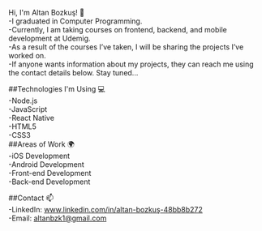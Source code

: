 Hi, I'm Altan Bozkuş! 👋
<br>
-I graduated in Computer Programming.
<br>
-Currently, I am taking courses on frontend, backend, and mobile development at Udemig.
<br>
-As a result of the courses I’ve taken, I will be sharing the projects I’ve worked on.
<br>
-If anyone wants information about my projects, they can reach me using the contact details below. Stay tuned...
<br>

##Technologies I'm Using 💻
<br>
-Node.js
<br>
-JavaScript
<br>
-React Native
<br>
-HTML5
<br>
-CSS3
<br>
##Areas of Work 🌍
<br>
-iOS Development
<br>
-Android Development
<br>
-Front-end Development
<br>
-Back-end Development

##Contact 📫
<br>
-LinkedIn: www.linkedin.com/in/altan-bozkuş-48bb8b272
<br>
-Email: altanbzk1@gmail.com

